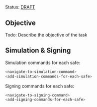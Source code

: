 # <task-name> <short-description>

Status: [DRAFT]()

## Objective

Todo: Describe the objective of the task

## Simulation & Signing

Simulation commands for each safe:
```bash
<navigate-to-simulation-command>
<add-simulation-commands-for-each-safe>
```

Signing commands for each safe:
```bash
<navigate-to-signing-command>
<add-signing-commands-for-each-safe>
```
